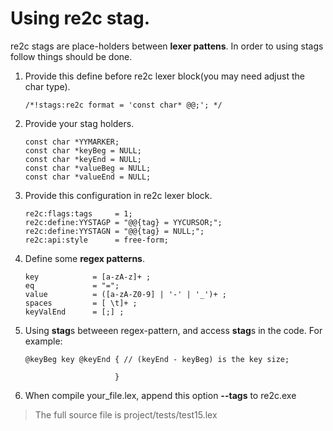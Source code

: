 # <a id="UsingStag">Using re2c stag.</a>
re2c stags are place-holders between **lexer pattens**.  In order to using stags follow things should be done.
  1. Provide this define before re2c lexer block(you may need adjust the char type).
        ```
        /*!stags:re2c format = 'const char* @@;'; */
        ```
  2. Provide your stag holders.
        ```
        const char *YYMARKER;
        const char *keyBeg = NULL;
        const char *keyEnd = NULL;
        const char *valueBeg = NULL;
        const char *valueEnd = NULL;
        ```
  3. Provide this configuration in re2c lexer block.
        ```
        re2c:flags:tags     = 1;
        re2c:define:YYSTAGP = "@@{tag} = YYCURSOR;";
        re2c:define:YYSTAGN = "@@{tag} = NULL;";
        re2c:api:style      = free-form;
        ```
  4. Define some **regex patterns**.
        ```
        key            = [a-zA-z]+ ;
        eq             = "=";
        value          = ([a-zA-Z0-9] | '-' | '_')+ ;
        spaces         = [ \t]+ ;
        keyValEnd      = [;] ;
        ```
  5. Using **stag**s betweeen regex-pattern, and access **stag**s in the code. For example:
        ```
        @keyBeg key @keyEnd { // (keyEnd - keyBeg) is the key size;

                            }
        ```
  6. When compile your_file.lex, append this option **--tags** to re2c.exe  

> The full source file is project/tests/test15.lex
